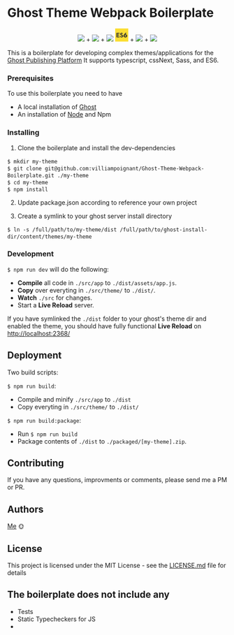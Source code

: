 # Ghost Theme Webpack Boilerplate
<p align="center">
  <img height="30px" src="https://ghost.org/logo.svg"> + 
  <img height="30px" src="https://github.com/MoOx/postcss-cssnext/raw/master/logo/cssnext-256.png"> + 
  <img height="30px" src="http://sass-lang.com/assets/img/styleguide/color-1c4aab2b.png">
  <img height="30px" src="https://raw.githubusercontent.com/github/explore/6c6508f34230f0ac0d49e847a326429eefbfc030/topics/es6/es6.png"> + 
  <img height="30px" src="https://upload.wikimedia.org/wikipedia/commons/2/29/TypeScript_Logo_%28Blue%29.svg"> + 
  <img height="30px" src="https://raw.githubusercontent.com/webpack/media/master/logo/icon.png">
</p>

This is a boilerplate for developing complex themes/applications for the [Ghost Publishing Platform](https://ghost.org)
It supports typescript, cssNext, Sass, and ES6.


### Prerequisites

To use this boilerplate you need to have
* A local installation of [Ghost](https://docs.ghost.org/v1.0.0/docs/install-local)
* An installation of [Node](https://nodejs.org/en/) and Npm

### Installing

1. Clone the boilerplate and install the dev-dependencies
  ```
  $ mkdir my-theme
  $ git clone git@github.com:villiampoignant/Ghost-Theme-Webpack-Boilerplate.git ./my-theme
  $ cd my-theme
  $ npm install
  ```

2. Update package.json according to reference your own project

3. Create a symlink to your ghost server install directory
  ```
  $ ln -s /full/path/to/my-theme/dist /full/path/to/ghost-install-dir/content/themes/my-theme
  ```

### Development

`$ npm run dev` will do the following:

* **Compile** all code in `./src/app` to `./dist/assets/app.js`.
* **Copy** over everyting in `./src/theme/` to `./dist/`.
* **Watch** `./src` for changes.
* Start a **Live Reload** server.

If you have symlinked the `./dist` folder to your ghost's theme dir and enabled the theme, you should have fully functional **Live Reload** on [http://localhost:2368/]()

## Deployment

Two build scripts:

`$ npm run build`:
* Compile and minify `./src/app` to `./dist`
* Copy everyting in `./src/theme/` to `./dist/`

`$ npm run build:package`:
* Run `$ npm run build`
* Package contents of `./dist` to `./packaged/[my-theme].zip`.

## Contributing

If you have any questions, improvments or comments, please send me a PM or PR.

## Authors

[Me](https://villi.am) :sun_with_face:

## License

This project is licensed under the MIT License - see the [LICENSE.md](LICENSE.md) file for details

## The boilerplate does not include any

* Tests
* Static Typecheckers for JS
* 
